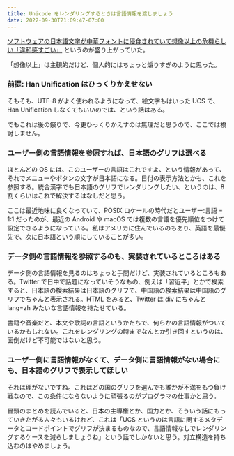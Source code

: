 ```yaml
---
title: Unicode をレンダリングするときは言語情報を渡しましょう
date: 2022-09-30T21:09:47-07:00
---
```

[ソフトウェアの日本語文字が中華フォントに侵食されていて想像以上の危機らしい「違和感すごい」](https://togetter.com/li/1951308) というのが盛り上がっていた。

「想像以上」は主観的だけど、個人的にはちょっと煽りすぎのように思った。

### 前提: Han Unification はひっくりかえせない

そもそも、UTF-8 がよく使われるようになって、絵文字もはいった UCS で、Han Unification しなくてもいいのでは、という話はある。

でもこれは後の祭りで、今更ひっくりかえすのは無理だと思うので、ここでは検討しません。

### ユーザー側の言語情報を参照すれば、日本語のグリフは選べる

ほとんどの OS には、このユーザーの言語はこれですよ、という情報があって、それでメニューやボタンの文字が日本語になる。日付の表示方法とかも、これを参照する。統合漢字でも日本語のグリフでレンダリングしたい、というのは、8割くらいはこれで解決するはなしだと思う。

ここは最近地味に良くなっていて、POSIX ロケールの時代だとユーザー:言語 = 1:1 だったのが、最近の Android や macOS では複数の言語を優先順位をつけて設定できるようになっている。私はアメリカに住んでいるのもあり、英語を最優先で、次に日本語という順にしていることが多い。

### データ側の言語情報を参照するのも、実装されているところはある

データ側の言語情報を見るのはちょっと手間だけど、実装されているところもある。Twitter で日中で話題になっていそうなもの、例えば「習近平」とかで検索すると、日本語の検索結果は日本語のグリフで、中国語の検索結果は中国語のグリフでちゃんと表示される。HTML をみると、Twitter は div にちゃんと lang=zh みたいな言語情報を持たせている。

書籍や音楽だと、本文や歌詞の言語というかたちで、何らかの言語情報がついているかもしれない。これをレンダリングの時までなんとか引き回すというのは、面倒だけど不可能ではないと思う。

### ユーザー側に言語情報がなくて、データ側に言語情報がない場合にも、日本語のグリフで表示してほしい

それは理がないですね。これはどの国のグリフを選んでも誰かが不満をもつ負け戦なので、この条件にならないように頑張るのがプログラマの仕事かと思う。

冒頭のまとめを読んでいると、日本の主導権とか、国力とか、そういう話にもっていきたがる人々もいるけれど、これは「UCS というのは言語に関するメタデータとコードポイントでグリフが決まるものなので、言語情報なしでレンダリングするケースを減らしましょうね」という話でしかないと思う。対立構造を持ち込むのはやめましょう。
